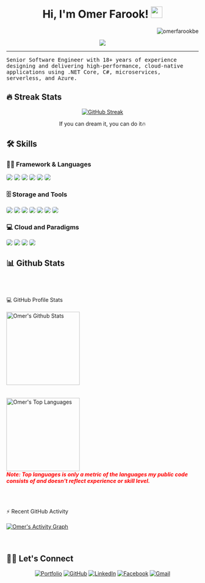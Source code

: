 <h1 align="center">
    Hi, I'm Omer Farook!
    <img src="https://media.giphy.com/media/hvRJCLFzcasrR4ia7z/giphy.gif" width="30">
</h1>
<img src="https://komarev.com/ghpvc/?username=omerfarookbe&label=Profile%20Views&color=0e75b6&style=flat" align='right'
    alt="omerfarookbe" />
<br />

<!-- Typing SVG by DenverCoder1 - https://github.com/DenverCoder1/readme-typing-svg -->
<p align="center">
    <a href="https://github.com/DenverCoder1/readme-typing-svg"><img
            src="https://readme-typing-svg.herokuapp.com?lines=Principal+Software+Engineer;Senior+.NET+Engineer;Cloud+And+Enterprise+Architect&center=true&width=380&height=45&font=Fira+Code&pause=1000&color=F70000"></a>
</p>
<hr />
<samp>
Senior Software Engineer with 18+ years of experience designing and delivering high-performance, cloud-native applications using .NET Core, C#, microservices, serverless, and Azure.
</samp>

## 🔥 Streak Stats

<!-- GitHub Readme Streak Stats - https://github.com/DenverCoder1/github-readme-streak-stats -->
<p align="center">
    <a href="https://git.io/streak-stats"><img
            src="https://github-readme-streak-stats.herokuapp.com?user=omerfarookbe&theme=monokai-metallian&hide_border=true"
            alt="GitHub Streak" /></a>
<p align="center"> If you can dream it, you can do it🔥 </p>
</p>

## 🛠️ Skills

### 👨‍💻 Framework & Languages
<p>
    <img style="border-radius:4px;"
        src="https://img.shields.io/badge/.NET-5C2D91?style=for-the-badge&logo=.net&logoColor=white">
    <img style="border-radius:4px;"
        src="https://img.shields.io/badge/C%23-239120?style=for-the-badge&logo=c-sharp&logoColor=white">
    <img style="border-radius:4px;"
        src="https://img.shields.io/badge/JavaScript-F7DF1E?style=for-the-badge&logo=javascript&logoColor=black">
    <img style="border-radius:4px;"
        src="https://img.shields.io/badge/TypeScript-007ACC?style=for-the-badge&logo=typescript&logoColor=white">
    <img style="border-radius:4px;"
        src="https://img.shields.io/badge/HTML5-E34F26?style=for-the-badge&logo=html5&logoColor=white">
    <img style="border-radius:4px;"
        src="https://img.shields.io/badge/CSS3-1572B6?style=for-the-badge&logo=css3&logoColor=white">
</p>

### 🗄️ Storage and Tools
<p>
    <img style="border-radius:4px;"
        src="https://img.shields.io/badge/Microsoft_SQL_Server-CC2927?style=for-the-badge&logo=microsoft-sql-server&logoColor=white">
    <img style="border-radius:4px;"
        src="https://img.shields.io/badge/Elastic_Search-005571?style=for-the-badge&logo=elasticsearch&logoColor=white">
    <img style="border-radius:4px;"
        src="https://img.shields.io/badge/MongoDB-4EA94B?style=for-the-badge&logo=mongodb&logoColor=white">
    <img style="border-radius:4px;"
        src="https://img.shields.io/badge/MySQL-005C84?style=for-the-badge&logo=mysql&logoColor=white">
    <img style="border-radius:4px;"
        src="https://img.shields.io/badge/GitHub-100000?style=for-the-badge&logo=github&logoColor=white">
    <img style="border-radius:4px;"
        src="https://img.shields.io/badge/GIT-E44C30?style=for-the-badge&logo=git&logoColor=white">
    <img style="border-radius:4px;"
        src="https://img.shields.io/badge/GitHub_Actions-2088FF?style=for-the-badge&logo=github-actions&logoColor=white">
</p>

### 💻 Cloud and Paradigms
<p>
    <img style="border-radius:4px;"
        src="https://img.shields.io/badge/Microsoft_Azure-0089D6?style=for-the-badge&logo=microsoft-azure&logoColor=white">
    <img style="border-radius:4px;"
        src="https://img.shields.io/badge/Amazon_AWS-232F3E?style=for-the-badge&logo=amazon-aws&logoColor=white">
    <img style="border-radius:4px;"
        src="https://img.shields.io/static/v1?style=for-the-badge&message=Docker&color=2496ED&logo=Docker&logoColor=FFFFFF&label=">
    <img style="border-radius:4px;"
        src="https://img.shields.io/static/v1?style=for-the-badge&message=Scrum+Alliance&color=009FDA&logo=Scrum+Alliance&logoColor=FFFFFF&label=">
</p>

## 📊 Github Stats
<br /><br />

<summary>💻 GitHub Profile Stats</summary>
<br />
<a href="https://github.com/anuraghazra/github-readme-stats"><img alt="Omer's Github Stats"
        src="https://github-readme-stats.vercel.app/api?username=omerfarookbe&show_icons=true&count_private=true&theme=react&hide_border=true&bg_color=1F222E&title_color=F85D7F&icon_color=F8D866"
        height="192px" /></a>
<br /><br /><br />
<a href="https://github.com/anuraghazra/github-readme-stats"><img alt="Omer's Top Languages"
        src="https://github-readme-stats.vercel.app/api/top-langs/?username=omerfarookbe&langs_count=8&layout=compact&theme=react&hide_border=true&bg_color=1F222E&title_color=F85D7F&icon_color=F8D866"
        height="192px" /></a>
<br />
<span style="color:red; font-size: 14px; font-style: italic; font-weight: bold;">Note: Top languages is only a metric of
    the languages my public code consists of and doesn't reflect
    experience or skill level.</span>

<br /><br />

<summary>⚡ Recent GitHub Activity</summary>
<br />
<a href="https://github.com/ashutosh00710/github-readme-activity-graph"><img alt="Omer's Activity Graph"
        src="https://github-readme-activity-graph.vercel.app/graph?username=omerfarookbe&bg_color=1F222E&color=F8D866&line=F85D7F&point=FFFFFF&hide_border=true" /></a>
<br />

<br />
<br />

## 🙋‍♀️ Let's Connect
<p align="center">
    <a href="https://omerfarookbe.github.io/" target="_blank"><img
            src="https://img.icons8.com/bubbles/50/000000/web.png" alt="Portfolio" /></a>
    <a href="https://github.com/omerfarookbe" target="_blank"><img
            src="https://img.icons8.com/bubbles/50/000000/github.png" alt="GitHub" /></a>
    <a href="https://www.linkedin.com/in/omerfarookbe/" target="_blank"><img
            src="https://img.icons8.com/bubbles/50/000000/linkedin.png" alt="LinkedIn" /></a>
    <a href="https://www.facebook.com/omerfarook/" target="_blank"><img
            src="https://img.icons8.com/bubbles/50/000000/facebook-new.png" alt="Facebook" /></a>
    <a href="mailto:omerfarookbe@gmail.com" target="_blank"><img
            src="https://img.icons8.com/bubbles/50/000000/gmail.png" alt="Gmail" /></a>
</p>
